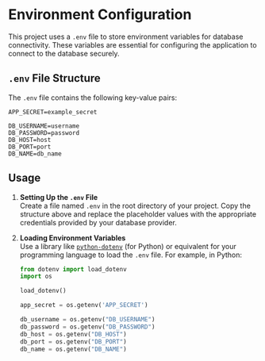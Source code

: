 # Environment Configuration

This project uses a `.env` file to store environment variables for database connectivity. These variables are essential for configuring the application to connect to the database securely.

## `.env` File Structure

The `.env` file contains the following key-value pairs:


```
APP_SECRET=example_secret

DB_USERNAME=username
DB_PASSWORD=password
DB_HOST=host
DB_PORT=port
DB_NAME=db_name
```

## Usage

1. **Setting Up the `.env` File**  
   Create a file named `.env` in the root directory of your project. Copy the structure above and replace the placeholder values with the appropriate credentials provided by your database provider.

2. **Loading Environment Variables**  
   Use a library like [`python-dotenv`](https://pypi.org/project/python-dotenv/) (for Python) or equivalent for your programming language to load the `.env` file. For example, in Python:

   ```python
   from dotenv import load_dotenv
   import os

   load_dotenv()

   app_secret = os.getenv('APP_SECRET')

   db_username = os.getenv("DB_USERNAME")
   db_password = os.getenv("DB_PASSWORD")
   db_host = os.getenv("DB_HOST")
   db_port = os.getenv("DB_PORT")
   db_name = os.getenv("DB_NAME")
   ```